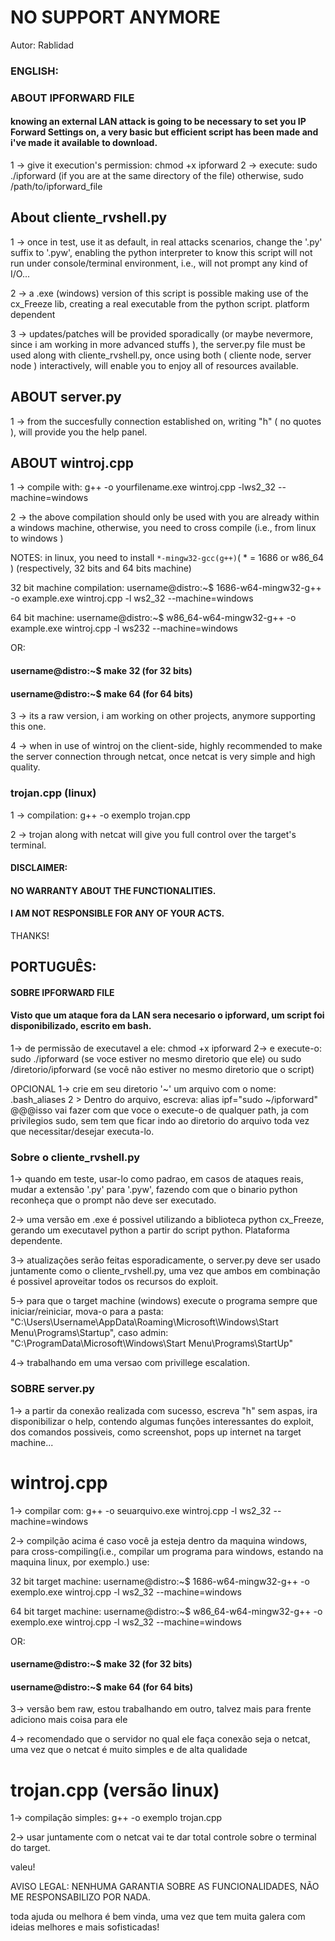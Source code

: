 # NO SUPPORT ANYMORE #

Autor: Rablidad

### ENGLISH: ###
### ABOUT IPFORWARD FILE ####
#### knowing an external LAN attack is going to be necessary to set you IP Forward Settings on, a very basic but efficient script has been made and i've made it available to download. ####
1 -> give it execution's permission: chmod +x ipforward
2 -> execute: sudo ./ipforward (if you are at the same directory of the file) otherwise, sudo /path/to/ipforward_file

## About cliente_rvshell.py ##
1 -> once in test, use it as default, in real attacks scenarios, change the '.py' suffix to '.pyw', enabling the python interpreter
to know this script will not run under console/terminal environment, i.e., will not prompt any kind of I/O...

2 -> a .exe (windows) version of this script is possible making use of the cx_Freeze lib, creating a real executable from the python script. platform dependent

3 -> updates/patches will be provided sporadically (or maybe nevermore, since i am working in more advanced stuffs ), the server.py file must be used along with cliente_rvshell.py, once using both ( cliente node, server node ) interactively,
will enable you to enjoy all of resources available.

## ABOUT server.py ##

1 -> from the succesfully connection established on, writing "h" ( no quotes ), will provide you the help panel.


## ABOUT wintroj.cpp ##

1 -> compile with: g++ -o yourfilename.exe wintroj.cpp -lws2_32 --machine=windows

2 -> the above compilation should only be used with you are already within a windows machine, otherwise, you need to cross compile (i.e., from linux to windows )

NOTES: in linux, you need to install `*-mingw32-gcc(g++)`( * = 1686 or w86_64 ) (respectively, 32 bits and 64 bits machine)

32 bit machine compilation:
username@distro:~$ 1686-w64-mingw32-g++ -o example.exe wintroj.cpp -l ws2_32 --machine=windows

64 bit machine:
username@distro:~$ w86_64-w64-mingw32-g++ -o example.exe wintroj.cpp -l ws232 --machine=windows

OR:

#### username@distro:~$ make 32 (for 32 bits)
#### username@distro:~$ make 64 (for 64 bits)


3 -> its a raw version, i am working on other projects, anymore supporting this one.

4 -> when in use of wintroj on the client-side, highly recommended to make the server connection through netcat, once netcat is very simple and high quality.

### trojan.cpp (linux) ###

1 -> compilation: g++ -o exemplo trojan.cpp

2 -> trojan along with netcat will give you full control over the target's terminal.

#### DISCLAIMER:
#### NO WARRANTY ABOUT THE FUNCTIONALITIES. 
#### I AM NOT RESPONSIBLE FOR ANY OF YOUR ACTS.

THANKS!

## PORTUGUÊS: ##
#### SOBRE IPFORWARD FILE ####
#### Visto que um ataque fora da LAN sera necesario o ipforward, um script foi disponibilizado, escrito em bash.
1-> de permissão de executavel a ele: chmod +x ipforward
2-> e execute-o: sudo ./ipforward (se voce estiver no mesmo diretorio que ele) ou sudo /diretorio/ipforward (se você não
estiver no mesmo diretorio que o script)

OPCIONAL 1-> crie em seu diretorio '~' um arquivo com o nome: .bash_aliases
         2 > Dentro do arquivo, escreva: alias ipf="sudo ~/ipforward"
         @@@isso vai fazer com que voce o execute-o de qualquer path, ja com privilegios sudo, sem tem que ficar indo ao diretorio do 
          arquivo toda vez que necessitar/desejar executa-lo.


### Sobre o cliente_rvshell.py
1-> quando em teste, usar-lo como padrao, em casos de ataques reais, mudar a extensão '.py' para '.pyw', fazendo com que o binario python reconheça que o prompt não deve ser executado.

2-> uma versão em .exe é possivel utilizando a biblioteca python cx_Freeze, gerando um executavel python a partir do script python. Plataforma dependente.

3-> atualizações serão feitas esporadicamente, o server.py deve ser usado juntamente como o cliente_rvshell.py, uma vez que ambos em combinação é possivel aproveitar todos os recursos do exploit.

5-> para que o target machine (windows) execute o programa sempre que iniciar/reiniciar, mova-o para a pasta: "C:\Users\Username\AppData\Roaming\Microsoft\Windows\Start Menu\Programs\Startup",
caso admin: "C:\ProgramData\Microsoft\Windows\Start Menu\Programs\StartUp"

4-> trabalhando em uma versao com privillege escalation.


### SOBRE server.py ####

1-> a partir da conexão realizada com sucesso, escreva "h" sem aspas, ira disponibilizar o help, contendo algumas funções interessantes do exploit, dos comandos possiveis, como screenshot, pops up internet na target machine...

# wintroj.cpp

1-> compilar com: g++ -o seuarquivo.exe wintroj.cpp -l ws2_32 --machine=windows

2-> compilção acima é caso você ja esteja dentro da maquina windows, para cross-compiling(i.e., compilar um programa para windows, estando na maquina linux, por exemplo.) use:

32 bit target machine:
username@distro:~$ 1686-w64-mingw32-g++ -o exemplo.exe wintroj.cpp -l ws2_32 --machine=windows

64 bit target machine:
username@distro:~$ w86_64-w64-mingw32-g++ -o exemplo.exe wintroj.cpp -l ws2_32 --machine=windows

OR:

#### username@distro:~$ make 32 (for 32 bits)
#### username@distro:~$ make 64 (for 64 bits)


3-> versão bem raw, estou trabalhando em outro, talvez mais para frente adiciono mais coisa para ele

4-> recomendado que o servidor no qual ele faça conexão seja o netcat, uma vez que o netcat é muito simples e de alta qualidade

# trojan.cpp (versão linux)

1-> compilação simples: g++ -o exemplo trojan.cpp

2-> usar juntamente com o netcat vai te dar total controle sobre o terminal do target.


valeu!

AVISO LEGAL:
NENHUMA GARANTIA SOBRE AS FUNCIONALIDADES, NÃO ME RESPONSABILIZO POR NADA.

toda ajuda ou melhora é bem vinda, uma vez que tem muita galera com ideias melhores e mais sofisticadas!
